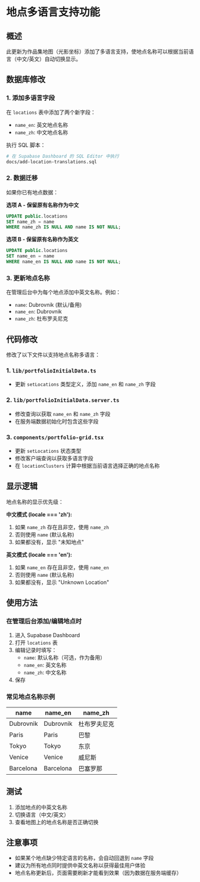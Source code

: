 # 地点多语言支持功能

## 概述

此更新为作品集地图（光影坐标）添加了多语言支持，使地点名称可以根据当前语言（中文/英文）自动切换显示。

## 数据库修改

### 1. 添加多语言字段

在 `locations` 表中添加了两个新字段：
- `name_en`: 英文地点名称
- `name_zh`: 中文地点名称

执行 SQL 脚本：
```bash
# 在 Supabase Dashboard 的 SQL Editor 中执行
docs/add-location-translations.sql
```

### 2. 数据迁移

如果你已有地点数据：

**选项 A - 保留原有名称作为中文**
```sql
UPDATE public.locations 
SET name_zh = name 
WHERE name_zh IS NULL AND name IS NOT NULL;
```

**选项 B - 保留原有名称作为英文**
```sql
UPDATE public.locations 
SET name_en = name 
WHERE name_en IS NULL AND name IS NOT NULL;
```

### 3. 更新地点名称

在管理后台中为每个地点添加中英文名称。例如：
- `name`: Dubrovnik (默认/备用)
- `name_en`: Dubrovnik
- `name_zh`: 杜布罗夫尼克

## 代码修改

修改了以下文件以支持地点名称多语言：

### 1. `lib/portfolioInitialData.ts`
- 更新 `setLocations` 类型定义，添加 `name_en` 和 `name_zh` 字段

### 2. `lib/portfolioInitialData.server.ts`
- 修改查询以获取 `name_en` 和 `name_zh` 字段
- 在服务端数据初始化时包含这些字段

### 3. `components/portfolio-grid.tsx`
- 更新 `setLocations` 状态类型
- 修改客户端查询以获取多语言字段
- 在 `locationClusters` 计算中根据当前语言选择正确的地点名称

## 显示逻辑

地点名称的显示优先级：

**中文模式 (locale === 'zh'):**
1. 如果 `name_zh` 存在且非空，使用 `name_zh`
2. 否则使用 `name` (默认名称)
3. 如果都没有，显示 "未知地点"

**英文模式 (locale === 'en'):**
1. 如果 `name_en` 存在且非空，使用 `name_en`
2. 否则使用 `name` (默认名称)
3. 如果都没有，显示 "Unknown Location"

## 使用方法

### 在管理后台添加/编辑地点时

1. 进入 Supabase Dashboard
2. 打开 `locations` 表
3. 编辑记录时填写：
   - `name`: 默认名称（可选，作为备用）
   - `name_en`: 英文名称
   - `name_zh`: 中文名称
4. 保存

### 常见地点名称示例

| name | name_en | name_zh |
|------|---------|---------|
| Dubrovnik | Dubrovnik | 杜布罗夫尼克 |
| Paris | Paris | 巴黎 |
| Tokyo | Tokyo | 东京 |
| Venice | Venice | 威尼斯 |
| Barcelona | Barcelona | 巴塞罗那 |

## 测试

1. 添加地点的中英文名称
2. 切换语言（中文/英文）
3. 查看地图上的地点名称是否正确切换

## 注意事项

- 如果某个地点缺少特定语言的名称，会自动回退到 `name` 字段
- 建议为所有地点同时提供中英文名称以获得最佳用户体验
- 地点名称更新后，页面需要刷新才能看到效果（因为数据在服务端缓存）
